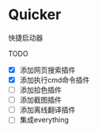 # Quicker
快捷启动器

TODO
- [x] 添加网页搜索插件
- [x] 添加执行cmd命令插件
- [ ] 添加拾色插件
- [ ] 添加截图插件
- [ ] 添加离线翻译插件
- [ ] 集成everything

